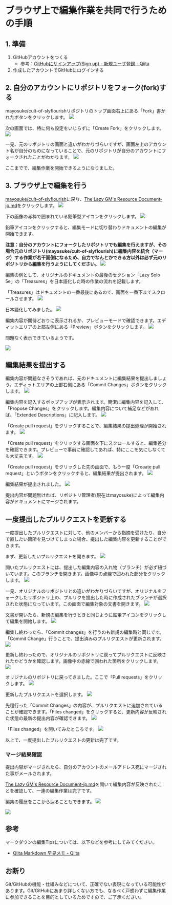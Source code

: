 # ブラウザ上で編集作業を共同で行うための手順

## 1. 準備

1. GitHubアカウントをつくる
    - 参考：[GitHubにサインアップ(Sign up) - 新規ユーザ登録 - Qiita](https://qiita.com/mfunaki/items/e01762475967d4e05a1f)
1. 作成したアカウントでGitHubにログインする


## 2. 自分のアカウントにリポジトリをフォーク(fork)する

mayosuke/cult-of-slyflourishリポジトリのトップ画面右上にある「Fork」書かれたボタンをクリックします。
![](images/click_fork.png)


次の画面では、特に何も設定をいじらずに「Create Fork」をクリックします。
![](images/create_fork.png)


一見、元のリポジトリの画面と違いがわかりづらいですが、画面左上のアカウント名が自分のものになっていることで、元のリポジトリが自分のアカウントにフォークされたことがわかります。
![](images/forked_repository.png)

ここまでで、編集作業を開始できるようになりました。


## 3. ブラウザ上で編集を行う

[mayosuke/cult-of-slyflourish](https://github.com/mayosuke/cult-of-slyflourish)に戻り、[The Lazy GM's Resource Document-jp.md](../The%20Lazy%20GM's%20Resource%20Document-jp.md)をクリックします。
![](images/open_document.png)


下の画像の赤枠で囲まれている鉛筆型アイコンをクリックします。
![](images/start_edit.png)

鉛筆アイコンをクリックすると、編集モードに切り替わりドキュメントの編集が開始できます。

**注意：自分のアカウントにフォークしたリポジトリでも編集を行えますが、その場合元のリポジトリ(mayosuke/cult-of-slyflourish)に編集内容を統合（マージ）する作業が若干面倒になるため、自力でなんとかできる方以外は必ず元のリポジトリから編集を行うようにしてください。**
![](images/edit_mode.png)

編集の例として、オリジナルのドキュメントの最後のセクション「Lazy Solo 5e」の「Treasures」を日本語化した時の作業の流れを記載します。

「Treasures」はドキュメントの一番最後にあるので、画面を一番下までスクロールさせます。
![](images/translation_example1.png)

日本語化してみました。
![](images/translation_example2.png)

編集内容が期待どおりに表示されるか、プレビューモードで確認できます。エディットエリアの上部左側にある「Preview」ボタンをクリックします。
![](images/preview_button.png)

問題なく表示できているようです。

![](images/check_preview.png)

## 編集結果を提出する

編集内容が問題なさそうであれば、元のドキュメントに編集結果を提出しましょう。エディットエリアの上部右側にある「Commit Changes」ボタンをクリックします。
![](images/commit_change.png)

編集内容を記入するポップアップが表示されます。簡潔に編集内容を記入して、「Propose Changes」をクリックします。編集内容について補足などがあれば、「Extended Descriptions」に記入します。
![](images/propose_changes.png)

「Create pull request」をクリックすることで、編集結果の提出処理が開始されます。
![](images/create_pr.png)

「Create pull request」をクリックする画面を下にスクロールすると、編集差分を確認できます。プレビューで事前に確認してあれば、特にここを気にしなくても大丈夫です。
![](images/compare_changes.png)

「Create pull request」をクリックした先の画面で、もう一度「Creaate pull request」というボタンをクリックすると、編集結果が提出されます。
![](images/submit_changes.png)

編集結果が提出されました。
![](images/changes_submitted.png)

提出内容が問題無ければ、リポジトリ管理者(現在はmayosuke)によって編集内容がドキュメントにマージされます。


## 一度提出したプルリクエストを更新する

一度提出したプルリクエストに対して、他のメンバーから指摘を受けたり、自分で直したい箇所を見つけてしまった場合、提出した編集内容を更新することができます。

まず、更新したいプルリクエストを開きます。
![](images/open_pr.png)

開いたプルリクエストには、提出した編集内容の入れ物（ブランチ）が必ず紐づいています。このブランチを開きます。画像中の点線で囲われた部分をクリックします。
![](images/open_branch.png)

一見、オリジナルのリポジトリとの違いがわかりづらいですが、オリジナルをフォークしたリポジトリ上の、プルリクを提出した時に作成されたブランチが選択された状態になっています。この画面で編集対象の文書を開きます。
![](images/open_document_to_be_updated.png)

文書が開いたら、新規の編集を行うときと同じように鉛筆アイコンをクリックして編集を開始します。
![](images/start_edit_on_branch.png)

編集し終わったら、「Commit changes」を行うのも新規の編集時と同じです。「Commit Change」行うことで、提出済みのプルリクエストが更新されます。
![](images/submit_change.png)

更新し終わったので、オリジナルのリポジトリに戻ってプルリクエストに反映されたかどうかを確認します。画像中の赤線で囲われた箇所をクリックします。
![](images/open_original_repo.png)

オリジナルのリポジトリに戻ってきました。ここで「Pull requests」をクリックします。
![](images/check_updated_pr.png)

更新したプルリクエストを選択します。
![](images/open_pr.png)

先程行った「Commit Changes」の内容が、プルリクエストに追加されていることが確認できます。「Files changed」をクリックすると、更新内容が反映された状態の最新の提出内容が確認できます。
![](images/submitted_changed_appeared.png)

「Files changed」を開いてみたところです。
![](images/latest_submitted_change.png)

以上で、一度提出したプルリクエストの更新は完了です。


### マージ結果確認

提出内容がマージされたら、自分のアカウントのメールアドレス宛にマージされた事がメールされます。

[The Lazy GM's Resource Document-jp.md](The%20Lazy%20GM's%20Resource%20Document-jp.md)を開いて編集内容が反映されたことを確認して、一連の編集作業は完了です。

編集の履歴をここから辿ることもできます。
![](images/check_history.png)

![](images/merged_history.png)


## 参考

マークダウンの編集Tipsについては、以下などを参考にしてみてください。

- [Qiita Markdown 早見メモ - Qiita](https://qiita.com/iiokazuya/items/21ae40c1ee8ec9acd484)



## お断り

Git/GitHubの機能・仕組みなどについて、正確でない表現になっている可能性があります。Git/GitHubにあまり詳しくない方でも、なるべく戸惑わずに編集作業に参加できることを目的としているためですので、ご了承ください。

